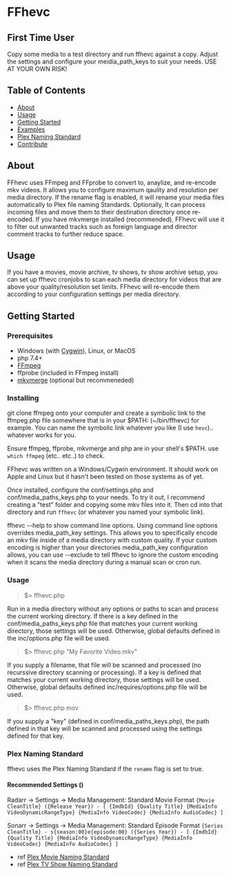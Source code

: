 # FFhevc

## First Time User ##
Copy some media to a test directory and run ffhevc against a copy.  Adjust the settings and configure your meidia_path_keys to suit your needs.  USE AT YOUR OWN RISK!

## Table of Contents

- [About](#about)
- [Usage](#usage)
- [Getting Started](#getting_started)
- [Examples](#examples)
- [Plex Naming Standard](#naming)
- [Contribute](../CONTRIBUTING.md)

## About <a name = "about"></a>

FFhevc uses FFmpeg and FFprobe to convert to, anaylize, and re-encode mkv videos.  It allows you to configure maximum qaulity and resolution per media directory.  If the rename flag is enabled, it will rename your media files automatically to Plex file naming Standards.  Optionally, It can process incoming files and move them to their destination directory once re-encoded.  If you have mkvmerge installed (recommended), FFhevc will use it to filter out unwanted tracks such as foreign language and director comment tracks to further reduce space.  

## Usage <a name = "usage"></a>

If you have a movies, movie archive, tv shows, tv show archive setup, you can set up ffhevc cronjobs to scan each media directory for videos that are above your quality/resolution set limits.  FFhevc will re-encode them according to your configuration settings per media directory.

## Getting Started <a name = "getting_started"></a>

### Prerequisites

<ul>
  <li>Windows (with <a href="" target=_blank >Cygwin</a>), Linux, or MacOS</li>
  <li>php 7.4+</li>
  <li><a href="https://ffmpeg.org/download.html" target=_blank>FFmpeg</a></li>
  <li>ffprobe (included in FFmpeg install)</li>
  <li><a href="https://www.matroska.org/downloads/mkvtoolnix.html" target=_blank>mkvmerge</a> (optional but recommeneded)</li>
</ul>

### Installing

  git clone ffmpeg onto your computer and create a symbolic link to the ffmpeg.php file somewhere that is in your $PATH: (~/bin/ffhevc) for example.  You can name the symbolic link whatever you like (I use `hevc`).. whatever works for you.

  Ensure ffmpeg, ffprobe, mkvmerge and php are in your shell's $PATH.  use `which ffmpeg` (etc.. etc..) to check.

  FFhevc was written on a Windows/Cygwin environment.  It should work on Apple and Linux but it hasn't been tested on those systems as of yet.

  Once installed, configure the conf/settings.php and conf/media_paths_keys.php to your needs.  To try it out, I recommend creating a "test" folder and copying some mkv files into it.  Then cd into that directory and run `ffhevc` (or whatever you named your symbolic link). 

  ffhevc --help to show command line options. Using command line options overrides media_path_key settings. This allows you to specifically encode an mkv file inside of a media directory with custom quality.  If your custom encoding is higher than your directories media_path_key configuration allows, you can use --exclude to tell ffhevc to ignore the custom encoding when it scans the media directory during a manual scan or cron run.

### Usage <a name = "examples"></a>

  > $> ffhevc.php
  
  Run in a media directory without any options or paths to scan and process the current working directory.  If there is a key defined in the conf/media_paths_keys.php file that matches your current working directory, those settings will be used.  Otherwise, global defaults defined in the inc/options.php file will be used.

  > $> ffhevc.php "My Favorite Video.mkv"

  If you supply a filename, that file will be scanned and processed (no recurssive directory scanning or processing).  If a key is defined that matches your current working directory, those settings will be used.  Otherwise, global defaults defined inc/requires/options.php file will be used.

  > $> ffhevc.php mov

  If you supply a "key" (defined in conf/media_paths_keys.php), the path defined in that key will be scanned and processed using the settings defined for that key.

### Plex Naming Standard <a name = "naming"></a>

ffhevc uses the Plex Naming Standard if the `rename` flag is set to true.
  
#### Recommended Settings ()
  Radarr -> Settings -> Media Management: Standard Movie Format
  `{Movie CleanTitle} ({Release Year}) - [ {ImdbId} {Quality Title} {MediaInfo VideoDynamicRangeType} {MediaInfo VideoCodec} {MediaInfo AudioCodec} ]`

  Sonarr -> Settings -> Media Management: Standard Episode Format
  `{Series CleanTitle} - s{season:00}e{episode:00} ({Series Year}) - [ {ImdbId} {Quality Title} {MediaInfo VideoDynamicRangeType} {MediaInfo VideoCodec} {MediaInfo AudioCodec} ]`

  -  ref [Plex Movie Naming Standard](https://support.plex.tv/articles/naming-and-organizing-your-movie-media-files/)
  -  ref [Plex TV Show Naming Standard](https://support.plex.tv/articles/naming-and-organizing-your-tv-show-files/)